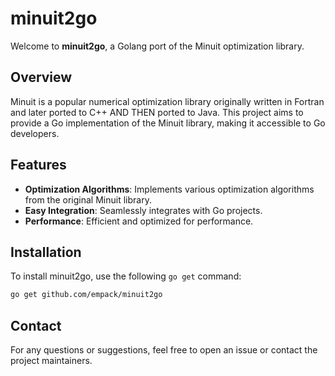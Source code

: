 # minuit2go

Welcome to **minuit2go**, a Golang port of the Minuit optimization library.

## Overview

Minuit is a popular numerical optimization library originally written in Fortran and later ported to C++ AND THEN ported to Java. This project aims to provide a Go implementation of the Minuit library, making it accessible to Go developers.

## Features

- **Optimization Algorithms**: Implements various optimization algorithms from the original Minuit library.
- **Easy Integration**: Seamlessly integrates with Go projects.
- **Performance**: Efficient and optimized for performance.

## Installation

To install minuit2go, use the following `go get` command:

```bash
go get github.com/empack/minuit2go
```

## Contact

For any questions or suggestions, feel free to open an issue or contact the project maintainers.
